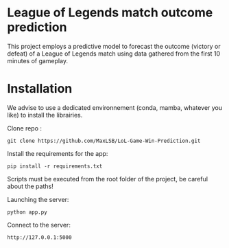 # League of Legends match outcome prediction

This project employs a predictive model to forecast the outcome (victory or defeat) of a League of Legends match using data gathered from the first 10 minutes of gameplay.

# Installation

We advise to use a dedicated environnement (conda, mamba, whatever you like) to install the librairies.

Clone repo :
```
git clone https://github.com/MaxLSB/LoL-Game-Win-Prediction.git
```

Install the requirements for the app:
```
pip install -r requirements.txt
```

Scripts must be executed from the root folder of the project, be careful about the paths!

Launching the server:
```
python app.py
```

Connect to the server:
```
http://127.0.0.1:5000
```
